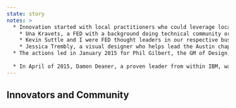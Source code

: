 ```yaml
---
state: story
notes: >
  * Innovation started with local practitioners who could leverage local channels to become leaders before FED@IBM existed
    * Una Kravets, a FED with a background doing technical community organizing, started an IBM Austin-local P2P knowledge sharing meetup
    * Kevin Suttle and I were FED thought leaders in our respective business units, and created a virtual community on Slack
    * Jessica Trembly, a visual designer who helps lead the Austin chapter of the AIGA professional design community, put together a twice-a-month lunch-and-learn called FEDucation
  * The actions led in January 2015 for Phil Gilbert, the GM of Design, to empower FEDucation as an official Design program and create FED@IBM
  
  * In April of 2015, Damon Deaner, a proven leader from within IBM, was brought in by Phil as a member of the IBM Design Leadership specifically to guide the global FED@IBM community, something that was unique amongst similar disciplines in IBM
---
```

## Innovators and Community
